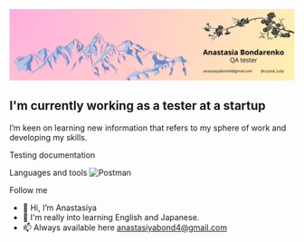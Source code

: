 ![Header](https://github.com/MiokoYo/MiokoYo/blob/main/files/3750152.png)


## I'm currently working as a tester at a startup
I’m keen on learning new information that refers to my sphere of work and developing my skills.

Testing documentation

Languages and tools
![Postman](https://img.shields.io/badge/:badgeContent?style=plastic&logoColor=orange&logoSize=auto)


Follow me


- 👋 Hi, I’m Anastasiya
- 🌱 I'm really into learning English and Japanese.
- 📫 Always available here anastasiyabond4@gmail.com


